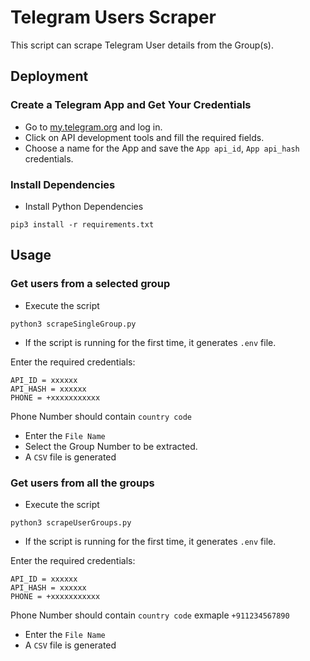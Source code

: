 # Telegram Users Scraper

This script can scrape Telegram User details from the Group(s).

## Deployment

### Create a Telegram App and Get Your Credentials
- Go to [my.telegram.org](https://my.telegram.org/auth) and log in.
- Click on API development tools and fill the required fields.
- Choose a name for the App and save the `App api_id`, `App api_hash` credentials.

### Install Dependencies
- Install Python Dependencies
```
pip3 install -r requirements.txt
```

## Usage

### Get users from a selected group
- Execute the script
```
python3 scrapeSingleGroup.py
```
- If the script is running for the first time, it generates `.env` file.

Enter the required credentials:

```
API_ID = xxxxxx
API_HASH = xxxxxx
PHONE = +xxxxxxxxxxx
```
Phone Number should contain `country code`
- Enter the `File Name`
- Select the Group Number to be extracted.
- A `CSV` file is generated

### Get users from all the groups
- Execute the script
```
python3 scrapeUserGroups.py
```
- If the script is running for the first time, it generates `.env` file.

Enter the required credentials:

```
API_ID = xxxxxx
API_HASH = xxxxxx
PHONE = +xxxxxxxxxxx
```
Phone Number should contain `country code` exmaple `+911234567890`
- Enter the `File Name`
- A `CSV` file is generated

